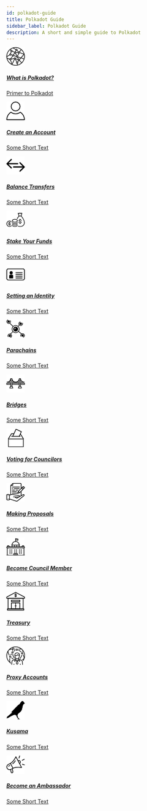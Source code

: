 ```yaml
---
id: polkadot-guide
title: Polkadot Guide
sidebar_label: Polkadot Guide
description: A short and simple guide to Polkadot
---
```


<div class="cards-container">
    <a class="guide-link" href=""><div class="cards">
            <img class="guide-image" src="/docs/assets/guides/polkadot-guide/Network.png" alt="">
            <div class="cards-body">
                <h5 class="cards-title">What is Polkadot?</h5>
                <p class="cards-text">Primer to Polkadot</p>
            </div>
        </div></a>
    <a class="guide-link" href=""><div class="cards">
            <img class="guide-image" src="/docs/assets/guides/polkadot-guide/Account.png" alt="">
            <div class="cards-body">
                <h5 class="cards-title">Create an Account</h5>
                <p class="cards-text">Some Short Text</p>
            </div>
        </div></a>
    <a class="guide-link" href=""><div class="cards">
            <img class="guide-image" src="/docs/assets/guides/polkadot-guide/Transfer.png" alt="">
            <div class="cards-body">
                <h5 class="cards-title">Balance Transfers</h5>
                <p class="cards-text">Some Short Text</p>
            </div>
        </div></a>
    <a class="guide-link" href=""><div class="cards">
            <img class="guide-image" src="/docs/assets/guides/polkadot-guide/Stake.png" alt="">
            <div class="cards-body">
                <h5 class="cards-title">Stake Your Funds</h5>
                <p class="cards-text">Some Short Text</p>
            </div>
        </div></a>
    <a class="guide-link" href=""><div class="cards">
            <img class="guide-image" src="/docs/assets/guides/polkadot-guide/Identity.png" alt="">
            <div class="cards-body">
                <h5 class="cards-title">Setting an Identity</h5>
                <p class="cards-text">Some Short Text</p>
            </div>
        </div></a>
    <a class="guide-link" href=""><div class="cards">
            <img class="guide-image" src="/docs/assets/guides/polkadot-guide/Parachain.png" alt="">
            <div class="cards-body">
                <h5 class="cards-title">Parachains</h5>
                <p class="cards-text">Some Short Text</p>
            </div>
        </div></a>
    <a class="guide-link" href=""><div class="cards">
            <img class="guide-image" src="/docs/assets/guides/polkadot-guide/Bridges.png" alt="">
            <div class="cards-body">
                <h5 class="cards-title">Bridges</h5>
                <p class="cards-text">Some Short Text</p>
            </div>
        </div></a>
    <a class="guide-link" href=""><div class="cards">
            <img class="guide-image" src="/docs/assets/guides/polkadot-guide/Voting.png" alt="">
            <div class="cards-body">
                <h5 class="cards-title">Voting for Councilors</h5>
                <p class="cards-text">Some Short Text</p>
            </div>
        </div></a>
    <a class="guide-link" href=""><div class="cards">
            <img class="guide-image" src="/docs/assets/guides/polkadot-guide/Proposal.png" alt="">
            <div class="cards-body">
                <h5 class="cards-title">Making Proposals</h5>
                <p class="cards-text">Some Short Text</p>
            </div>
        </div></a>
    <a class="guide-link" href=""><div class="cards">
            <img class="guide-image" src="/docs/assets/guides/polkadot-guide/Council.png" alt="">
            <div class="cards-body">
                <h5 class="cards-title">Become Council Member</h5>
                <p class="cards-text">Some Short Text</p>
            </div>
        </div></a>
    <a class="guide-link" href=""><div class="cards">
            <img class="guide-image" src="/docs/assets/guides/polkadot-guide/Treasury.png" alt="">
            <div class="cards-body">
                <h5 class="cards-title">Treasury</h5>
                <p class="cards-text">Some Short Text</p>
            </div>
        </div></a>
    <a class="guide-link" href=""><div class="cards">
            <img class="guide-image" src="/docs/assets/guides/polkadot-guide/Proxy.png" alt="">
            <div class="cards-body">
                <h5 class="cards-title">Proxy Accounts</h5>
                <p class="cards-text">Some Short Text</p>
            </div>
        </div></a>
    <a class="guide-link" href=""><div class="cards">
            <img class="guide-image" src="/docs/assets/guides/polkadot-guide/Kusama.svg" alt="" width="48" height="48">
            <div class="cards-body">
                <h5 class="cards-title">Kusama</h5>
                <p class="cards-text">Some Short Text</p>
            </div>
        </div></a>
    <a class="guide-link" href=""><div class="cards">
            <img class="guide-image" src="/docs/assets/guides/polkadot-guide/Ambassadors.png" alt="">
            <div class="cards-body">
                <h5 class="cards-title">Become an Ambassador</h5>
                <p class="cards-text">Some Short Text</p>
            </div>
        </div></a>
</div>
